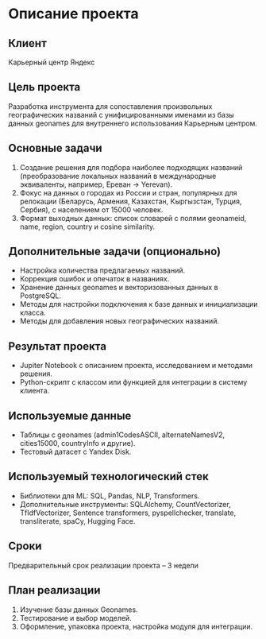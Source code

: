 # Описание проекта

## Клиент
Карьерный центр Яндекс

## Цель проекта
Разработка инструмента для сопоставления произвольных географических названий с унифицированными именами из базы данных geonames для внутреннего использования Карьерным центром.

## Основные задачи
1. Создание решения для подбора наиболее подходящих названий (преобразование локальных названий в международные эквиваленты, например, Ереван -> Yerevan).
2. Фокус на данных о городах из России и стран, популярных для релокации (Беларусь, Армения, Казахстан, Кыргызстан, Турция, Сербия), с населением от 15000 человек.
3. Формат выходных данных: список словарей с полями geonameid, name, region, country и cosine similarity.

## Дополнительные задачи (опционально)
- Настройка количества предлагаемых названий.
- Коррекция ошибок и опечаток в названиях.
- Хранение данных geonames и векторизованных данных в PostgreSQL.
- Методы для настройки подключения к базе данных и инициализации класса.
- Методы для добавления новых географических названий.

## Результат проекта
- Jupiter Notebook с описанием проекта, исследованием и методами решения.
- Python-скрипт с классом или функцией для интеграции в систему клиента.

## Используемые данные
- Таблицы с geonames (admin1CodesASCII, alternateNamesV2, cities15000, countryInfo и другие).
- Тестовый датасет с Yandex Disk.

## Используемый технологический стек
- Библиотеки для ML: SQL, Pandas, NLP, Transformers.
- Дополнительные инструменты: SQLAlchemy, CountVectorizer, TfIdfVectorizer, Sentence transformers, pyspellchecker, translate, transliterate, spaCy, Hugging Face.

## Сроки
Предварительный срок реализации проекта – 3 недели

## План реализации
1. Изучение базы данных Geonames.
2. Тестирование и выбор моделей.
3. Оформление, упаковка проекта, настройка модуля для интеграции.

